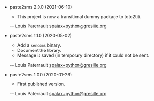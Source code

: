 * paste2sms 2.0.0 (2021-06-10)

    * This project is now a transitional dummy package to toto2titi.

    -- Louis Paternault <spalax+python@gresille.org>

* paste2sms 1.1.0 (2020-05-02)

    * Add a `sendsms` binary.
    * Document the library.
    * Message is saved (in temporary directory) if it could not be sent.

    -- Louis Paternault <spalax+python@gresille.org>

* paste2sms 1.0.0 (2020-01-26)

    * First published version.

    -- Louis Paternault <spalax+python@gresille.org>
